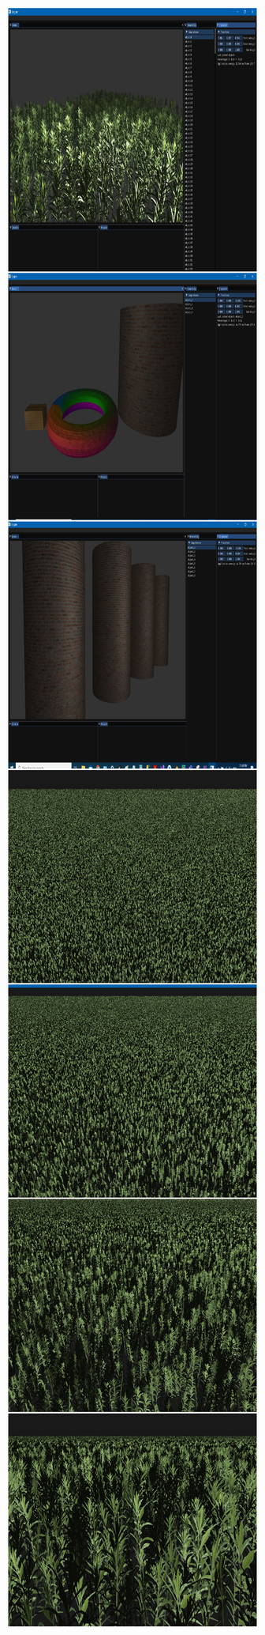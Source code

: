 <img src="ScreenShots/ss3.png" width = "1000" height = "533">
<img src="ScreenShots/ss1.png" width = "1000" height = "500">
<img src="ScreenShots/ss2.png" width = "1000" height = "500">
<img src="ScreenShots/1.png" width = "796" height = "431">
<img src="ScreenShots/2.png" width = "796" height = "431">
<img src="ScreenShots/3.png" width = "796" height = "431">
<img src="ScreenShots/4.png" width = "796" height = "431">
